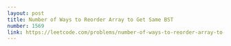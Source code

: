 ```yaml
---
layout: post
title: Number of Ways to Reorder Array to Get Same BST
number: 1569
link: https://leetcode.com/problems/number-of-ways-to-reorder-array-to-get-same-bst
---
```

